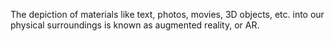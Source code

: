 The depiction of materials like text, photos, movies, 3D objects, etc. into our physical surroundings is known as augmented reality, or AR.
